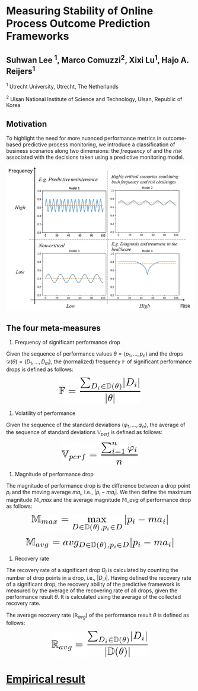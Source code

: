 # Measuring Stability of Online Process Outcome Prediction Frameworks
## Suhwan Lee <sup>1</sup>, Marco Comuzzi<sup>2</sup>, Xixi Lu<sup>1</sup>, Hajo A. Reijers<sup>1</sup>

<sup>1</sup> Utrecht University, Utrecht, The Netherlands

<sup>2</sup> Ulsan National Institute of Science and Technology, Ulsan, Republic of Korea

## Motivation
To highlight the need for more nuanced performance metrics in outcome-based predictive process monitoring, we introduce a classification of business scenarios along two dimensions: the _frequency_ of and the _risk_ associated with the decisions taken using a predictive monitoring model.

<p align="center">
    <img src='./img/matrix.png'></img>
</p>

## The four meta-measures

1. Frequency of significant performance drop

Given the sequence of performance values $\theta = \langle p_1, ..., p_n \rangle$ and the drops $\mathcal{D}(\theta) = \{D_1, ..., D_m\}$, the (normalized) frequency $\mathbb{F}$ of significant performance drops is defined as follows:

<p align="center">
<img src='./img/formulas/frequencyofdrop.png'></img>
</p>

1. Volatility of performance

Given the sequence of the standard deviations $\langle \varphi_1, ..., \varphi_n \rangle$, the average of the sequence of standard deviations $\mathbb{V}_{perf}$ is defined as follows: 

<p align="center">
<img src='./img/formulas/volatilityofperf.png'></img>
</p>

1. Magnitude of performance drop

The magnitude of performance drop is the difference between a drop point $p_{i}$ and the moving average $ma_i$, i.e., $\lvert p_i - ma_i \rvert$. 
We then define the maximum magnitude $\mathbb{M}\_{max}$ and the average magnitude $\mathbb{M}\_{avg}$ of performance drop as follows:
<p align="center">
<img src='./img/formulas/maxmagnitude.png'></img>
</p>

<p align="center">
<img src='./img/formulas/avgmagnitude.png'></img>
</p>

1. Recovery rate

The recovery rate of a significant drop $D_{i}$ is calculated by counting the number of drop points in a drop, i.e., $\lvert D\_{i} \rvert$. Having defined the recovery rate of a significant drop, the recovery ability of the predictive framework is measured by the average of the recovering rate of all drops, given the performance result $\theta$. It is calculated using the average of the collected recovery rate. 

The average recovery rate ($\mathbb{R}_{avg}$) of the performance result $\theta$ is defined as follows:
<p align="center">
<img src='./img/formulas/recoveryrate.png'></img>
</p>

<h1>
<a href="https://github.com/ghksdl6025/online_ppm_stability/blob/master/Empirical_results.md">Empirical result</a>
</h1>